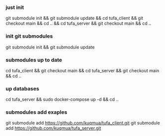 ### just init
git submodule init && git submodule update && cd tufa_client && git checkout main && cd .. && cd tufa_server && git checkout main && cd ..

### init git submodules
git submodule init && git submodule update

### submodules up to date
cd tufa_client && git checkout main && cd tufa_server && git checkout main && cd ..

### up databases
cd tufa_server && sudo docker-compose up -d && cd ..

### submodules add exaples
git submodule add https://github.com/kuqmua/tufa_client.git
git submodule add https://github.com/kuqmua/tufa_server.git